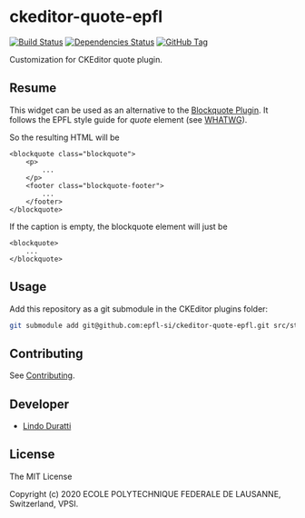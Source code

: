 ckeditor-quote-epfl
=============================

[![Build Status][travis-image]][travis-url]
[![Dependencies Status][daviddm-image]][daviddm-url]
[![GitHub Tag][tag-image]][tag-url]

Customization for CKEditor quote plugin.

Resume
------

This widget can be used as an alternative to the [Blockquote Plugin](https://ckeditor.com/cke4/addon/blockquote). It follows the EPFL style guide for *quote* element (see [WHATWG](https://epfl-si.github.io/elements/#/molecules/quote)). 

So the resulting HTML will be 

    <blockquote class="blockquote">
        <p>
            ...
        </p>
        <footer class="blockquote-footer">
            ...
        </footer>
    </blockquote>

If the caption is empty, the blockquote element will just be

    <blockquote>
        ...
    </blockquote>

Usage
-----

Add this repository as a git submodule in the CKEditor plugins folder:

```bash
git submodule add git@github.com:epfl-si/ckeditor-quote-epfl.git src/static/ckeditor/ckeditor/plugins/quoteepfl
```

Contributing
------------

See [Contributing](CONTRIBUTING.md).

Developer
---------

* [Lindo Duratti](https://github.com/dragonleman)

License
-------

The MIT License

Copyright (c) 2020 ECOLE POLYTECHNIQUE FEDERALE DE LAUSANNE, Switzerland, VPSI.

[travis-image]: https://travis-ci.org/epfl-si/ckeditor-quote-epfl.svg?branch=master
[travis-url]: https://travis-ci.org/epfl-si/ckeditor-quote-epfl
[daviddm-image]: https://david-dm.org/epfl-si/ckeditor-quote-epfl/status.svg
[daviddm-url]: https://david-dm.org/epfl-si/ckeditor-quote-epfl
[tag-image]: https://img.shields.io/github/tag/epfl-si/ckeditor-quote-epfl.svg
[tag-url]: https://github.com/epfl-si/ckeditor-quote-epfl/tags
